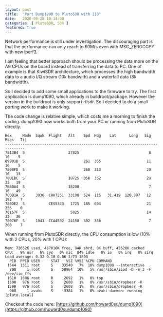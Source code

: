 ```yaml
---
layout: post
title:  "Port Dump1090 to PlutoSDR with IIO"
date:   2020-09-28 10:14:00
categories: [ PlutoSDR, SDR ]
featured: true
---
```

Network performance is still under investigation. The discouraging part is that the performance can only reach to 90M/s even with MSG_ZEROCOPY with new iperf3.

I am feeling that better approach should be processing the data more on the A9 CPUs on the board instead of transferring the data to PC. One of example is that KiwiSDR architecture, which processes the high bandwidth data to a audio I/Q stream (10k bandwith) and a waterfall data (8k bandwidth).

So I decided to add some small applications to the firmware to try. The first application is dump1090, which already in buildroot/package. However the version in the buildroot is only support rtlsdr. So I decided to do a small porting work to make it working.

The code change is relative simple, which costs me a morning to finish the coding. dump1090 now works both from your PC or running from PlutoSDR directly.

```
Hex     Mode  Sqwk  Flight   Alt    Spd  Hdg    Lat      Long   Sig  Msgs   Ti|
-------------------------------------------------------------------------------
7813B4  S                    27825                                8    16    5
89901B  S                           261  355                     11    16    5
7808FD  S                           268  313                     20    16   13
780EBC  S                    18725  358  352                     28    32   19
7BB0A4  S                    18200                                7    16   49
780B1A  S     3036  CHH7251  33100  524  115   31.419  120.997   12   192    7
780DE2  S           CES5343   1725  185  094                     21   256    0
78157F  S                     5825                               14    32   36
78076F  S     1043  CCA4592  24150  392  336                      7   208    7
```

When running from PlutoSDR directly, the CPU consumption is low (10% with 2 CPUs, 20% with 1 CPU): 

```
Mem: 72652K used, 437016K free, 84K shrd, 0K buff, 45528K cached
CPU:   9% usr   6% sys   0% nic  84% idle   0% io   0% irq   0% sirq
Load average: 0.32 0.18 0.06 3/73 1803
  PID  PPID USER     STAT   VSZ %VSZ %CPU COMMAND
 1544  1511 root     S    33540   7%  10% dump1090 --interactive
  808     1 root     S    50964  10%   5% /usr/sbin/iiod -D -n 3 -F /dev/iio_ffs
 1610  1606 root     R     2692   1%   0% top
 1500   976 root     S     2608   1%   0% /usr/sbin/dropbear -R
 1599   976 root     S     2608   1%   0% /usr/sbin/dropbear -R
  968     1 avahi    S     3384   1%   0% avahi-daemon: running [pluto.local]
```

Checkout the code here: [https://github.com/howard0su/dump1090](https://github.com/howard0su/dump1090)